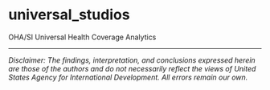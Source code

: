 # universal_studios
OHA/SI Universal Health Coverage Analytics

---

*Disclaimer: The findings, interpretation, and conclusions expressed herein are those of the authors and do not necessarily reflect the views of United States Agency for International Development. All errors remain our own.*